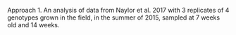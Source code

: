 Approach 1. An analysis of data from Naylor et al. 2017 with 3 replicates of 4 genotypes grown in the field, in the summer of 2015, sampled at 7 weeks old and 14 weeks. 
